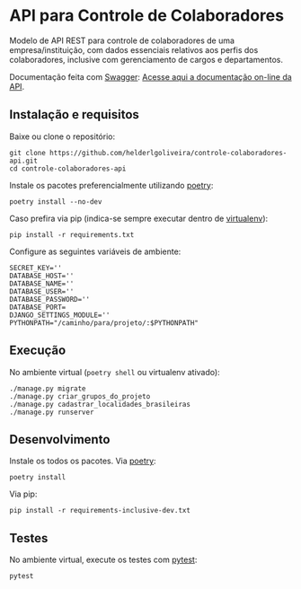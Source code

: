 # API para Controle de Colaboradores

Modelo de API REST para controle de colaboradores de uma empresa/instituição, com dados essenciais relativos aos perfis dos colaboradores, inclusive com gerenciamento de cargos e departamentos.

Documentação feita com [Swagger](https://swagger.io/):
[Acesse aqui a documentação on-line da API]().


## Instalação e requisitos

Baixe ou clone o repositório:
```
git clone https://github.com/helderlgoliveira/controle-colaboradores-api.git
cd controle-colaboradores-api
```
Instale os pacotes preferencialmente utilizando [poetry](https://python-poetry.org/):
```
poetry install --no-dev
```
Caso prefira via pip (indica-se sempre executar dentro de [virtualenv](https://virtualenv.pypa.io/en/latest/)):
```
pip install -r requirements.txt
```

Configure as seguintes variáveis de ambiente:
```
SECRET_KEY=''
DATABASE_HOST=''
DATABASE_NAME=''
DATABASE_USER=''
DATABASE_PASSWORD=''
DATABASE_PORT=
DJANGO_SETTINGS_MODULE=''
PYTHONPATH="/caminho/para/projeto/:$PYTHONPATH"
```

## Execução

No ambiente virtual (`poetry shell` ou virtualenv ativado):
```
./manage.py migrate
./manage.py criar_grupos_do_projeto
./manage.py cadastrar_localidades_brasileiras
./manage.py runserver
```

## Desenvolvimento

Instale os todos os pacotes. 
Via [poetry](https://python-poetry.org/):
```
poetry install
```
Via pip:
```
pip install -r requirements-inclusive-dev.txt
```

## Testes
No ambiente virtual, execute os testes com [pytest](https://docs.pytest.org/en/latest/):
```
pytest
```
